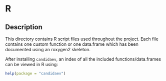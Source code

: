 
<!-- README.md is generated from README.Rmd. Please edit that file -->

# R

## Description

This directory contains R script files used throughout the project. Each
file contains one custom function or one data.frame which has been
documented using an roxygen2 skeleton.

After installing `candidaev`, an index of all the included
functions/data.frames can be viewed in R using:

``` r
help(package = "candidaev")
```
